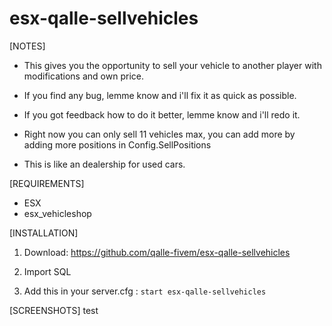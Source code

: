 # esx-qalle-sellvehicles

[NOTES]

* This gives you the opportunity to sell your vehicle to another player with modifications and own price.

* If you find any bug, lemme know and i'll fix it as quick as possible.

* If you got feedback how to do it better, lemme know and i'll redo it.

* Right now you can only sell 11 vehicles max, you can add more by adding more positions in Config.SellPositions

* This is like an dealership for used cars.

[REQUIREMENTS]
  
* ESX
* esx_vehicleshop

[INSTALLATION]

1) Download: https://github.com/qalle-fivem/esx-qalle-sellvehicles

2) Import SQL

3) Add this in your server.cfg :
``start esx-qalle-sellvehicles``

[SCREENSHOTS]
test

